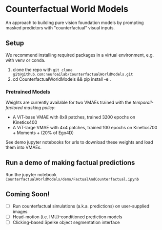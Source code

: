 # Counterfactual World Models
An approach to building pure vision foundation models by prompting masked predictors with "counterfactual" visual inputs.

## Setup
We recommend installing required packages in a virtual environment, e.g. with venv or conda.

1. clone the repo with `git clone git@github.com:neuroailab/CounterfactualWorldModels.git`
2. cd CounterfactualWorldModels && pip install -e .

### Pretrained Models
Weights are currently available for two VMAEs trained with the _temporall-factored masking policy_:
- A ViT-base VMAE with 8x8 patches, trained 3200 epochs on Kinetics400
- A ViT-large VMAE with 4x4 patches, trained 100 epochs on Kinetics700 + Moments + (20% of Ego4D)

See demo jupyter notebooks for urls to download these weights and load them into VMAEs.

## Run a demo of making factual predictions

Run the jupyter notebook `CounterfactualWorldModels/demo/FactualAndCounterfactual.ipynb`

## Coming Soon!
- [ ] Run counterfactual simulations (a.k.a. predictions) on user-supplied images
- [ ] Head-motion (i.e. IMU)-conditioned prediction models
- [ ] Clicking-based Spelke object segmentation interface
